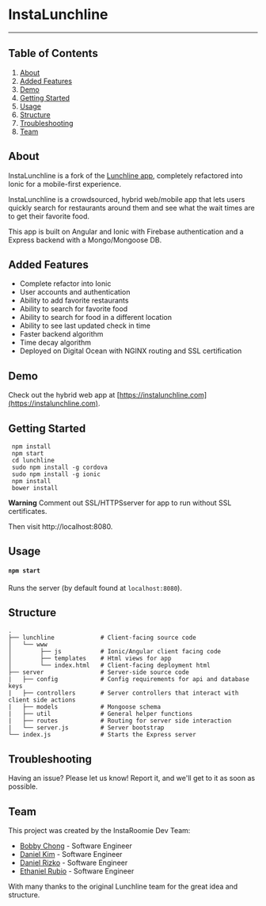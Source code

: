 
# InstaLunchline #
---


Table of Contents
-----------------

1. [About](#about)
2. [Added Features](#added-features)
3. [Demo](#demo)
4. [Getting Started](#getting-started)
5. [Usage](#usage)
6. [Structure](#structure)
7. [Troubleshooting](#troubleshooting)
8. [Team](#team)


About
--------

InstaLunchline is a fork of the [Lunchline app](https://github.com/teamwolverine/lunchline), completely refactored into Ionic for a mobile-first experience.  

InstaLunchline is a crowdsourced, hybrid web/mobile app that lets users quickly search for restaurants around them and see what the wait times are to get their favorite food.

This app is built on Angular and Ionic with Firebase authentication and a Express backend with a Mongo/Mongoose DB.

Added Features
---------

* Complete refactor into Ionic
* User accounts and authentication
* Ability to add favorite restaurants
* Ability to search for favorite food
* Ability to search for food in a different location
* Ability to see last updated check in time
* Faster backend algorithm
* Time decay algorithm
* Deployed on Digital Ocean with NGINX routing and SSL certification

Demo
---------
Check out the hybrid web app at [https://instalunchline.com](https://instalunchline.com).

Getting Started
---------------
```
 npm install
 npm start
 cd lunchline
 sudo npm install -g cordova
 sudo npm install -g ionic
 npm install
 bower install
```
**Warning** Comment out SSL/HTTPSserver for app to run without SSL certificates.

Then visit http://localhost:8080.

Usage
-----
#### `npm start`
Runs the server (by default found at `localhost:8080`).

Structure
---------
```
.
├── lunchline             # Client-facing source code
│   └── www               
│        ├── js           # Ionic/Angular client facing code
│        ├── templates    # Html views for app
│        └── index.html   # Client-facing deployment html
├── server                # Server-side source code
|   ├── config            # Config requirements for api and database keys
|   ├── controllers       # Server controllers that interact with client side actions
|   ├── models            # Mongoose schema
|   ├── util              # General helper functions
|   ├── routes            # Routing for server side interaction
|   └── server.js         # Server bootstrap
└── index.js              # Starts the Express server
```

Troubleshooting
---------------

Having an issue? Please let us know! Report it, and we'll get to it as soon as possible.


Team
-----

This project was created by the InstaRoomie Dev Team:
* [Bobby Chong](https://github.com/bobbychong) - Software Engineer
* [Daniel Kim](https://github.com/DeeHKim) - Software Engineer
* [Daniel Rizko](https://github.com/drizko) - Software Engineer
* [Ethaniel Rubio](https://github.com/ethanrubio) - Software Engineer

With many thanks to the original Lunchline team for the great idea and structure.


